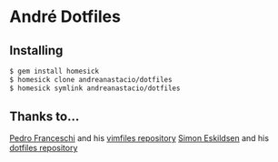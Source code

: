 # André Dotfiles

## Installing

```bash
$ gem install homesick
$ homesick clone andreanastacio/dotfiles
$ homesick symlink andreanastacio/dotfiles
```

## Thanks to...

[Pedro Franceschi](https://github.com/pedrofranceschi) and his [vimfiles repository](https://github.com/pedrofranceschi/vimfiles)
[Simon Eskildsen](https://github.com/Sirupsen) and his [dotfiles repository](https://github.com/Sirupsen/dotfiles)
